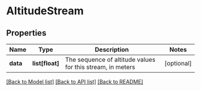 # AltitudeStream

## Properties
Name | Type | Description | Notes
------------ | ------------- | ------------- | -------------
**data** | **list[float]** | The sequence of altitude values for this stream, in meters | [optional] 

[[Back to Model list]](../README.md#documentation-for-models) [[Back to API list]](../README.md#documentation-for-api-endpoints) [[Back to README]](../README.md)

